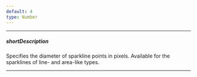 ```yaml
---
default: 4
type: Number
---
```

---
##### shortDescription
Specifies the diameter of sparkline points in pixels. Available for the sparklines of line- and area-like types.

---
